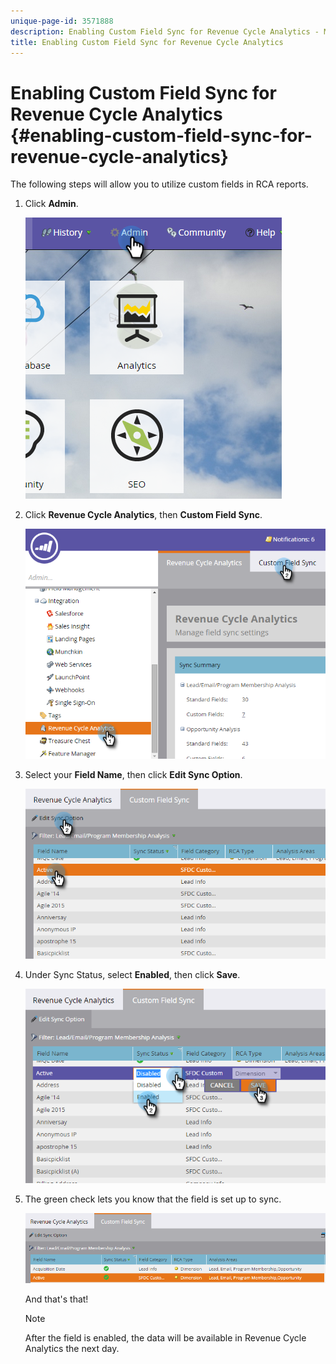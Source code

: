 ```yaml
---
unique-page-id: 3571888
description: Enabling Custom Field Sync for Revenue Cycle Analytics - Marketo Docs - Product Documentation
title: Enabling Custom Field Sync for Revenue Cycle Analytics
---
```


# Enabling Custom Field Sync for Revenue Cycle Analytics {#enabling-custom-field-sync-for-revenue-cycle-analytics}

The following steps will allow you to utilize custom fields in RCA reports.

1. Click **Admin**.

   ![](assets/one.png)

1. Click **Revenue Cycle Analytics**, then **Custom Field Sync**.

   ![](assets/two.png)

1. Select your **Field Name**, then click **Edit Sync Option**.

   ![](assets/three.png)

1. Under Sync Status, select **Enabled**, then click **Save**.

   ![](assets/four.png)

1. The green check lets you know that the field is set up to sync.

   ![](assets/five.png)

   And that's that!

   >[!NOTE]
   >
   >After the field is enabled, the data will be available in Revenue Cycle Analytics the next day.
